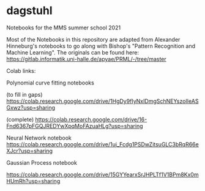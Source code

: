 # dagstuhl
Notebooks for the MMS summer school 2021

Most of the Notebooks in this repository are adapted from Alexander Hinneburg's notebooks to go along with Bishop's "Pattern Recognition and Machine Learning". 
The originals can be found here: https://gitlab.informatik.uni-halle.de/apyae/PRML/-/tree/master

Colab links:

Polynomial curve fitting notebooks

(to fill in gaps) https://colab.research.google.com/drive/1HgDy9fIyNxIDmgSchNEYszoIIeASGxwz?usp=sharing


(complete) https://colab.research.google.com/drive/16-Fnd6367pFGQJREDYwXpqMoFAzuaHLg?usp=sharing

Neural Network notebook
https://colab.research.google.com/drive/1uj_Fcdg1PSDwZitsuGLC3bRqR66eXJcr?usp=sharing

Gaussian Process notebook

https://colab.research.google.com/drive/15GYYearxSrJHPLTf1V1BPm8Kx0mHUmRh?usp=sharing
